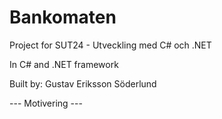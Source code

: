 # Bankomaten

Project for SUT24 - Utveckling med C# och .NET

In C# and .NET framework

Built by: Gustav Eriksson Söderlund


--- Motivering ---

